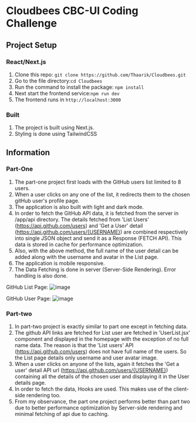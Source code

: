 # Cloudbees CBC-UI Coding Challenge

## Project Setup
### React/Next.js 
1. Clone this repo: ``` git clone https://github.com/Thaarik/Cloudbees.git ```
2. Go to the file directory:``` cd Cloudbees ```
3.  Run the command to install the package: ``` npm install ```
4. Next start the frontend service:``` npm run dev ```
5. The frontend runs in ``` http://localhost:3000  ```

### Built
1. The project is built using Next.js.
2. Styling is done using TailwindCSS

## Information
### Part-One
1. The part-one project first loads with the GitHub users list limited to 8 users.
2. When a user clicks on any one of the list, it redirects them to the chosen gitHub user's profile page.
3. The application is also built with light and dark mode.
4. In order to fetch the GitHub API data, it is fetched from the server in /app/api directory. The details fetched from 'List Users' (https://api.github.com/users) and 'Get a User' detail (https://api.github.com/users/{USERNAME}) are combined respectively into single JSON object and send it as a Response (FETCH API). This data is stored in cache for performance optimization.
5. Also, with the above method, the full name of the user detail can be added along with the username and avatar in the List page.
6. The application is mobile responsive.
7. The Data Fetching is done in server (Server-Side Rendering). Error handling is also done.

GitHub List Page:
![image](https://github.com/Thaarik/Cloudbees/assets/52432079/4cac2134-ec2e-4405-8877-d56503ed32b0)



GitHub User Page:
![image](https://github.com/Thaarik/Cloudbees/assets/52432079/226b7b42-a8e5-47b0-bdaa-2f3e2cdf85c8)


### Part-two
1. In part-two project is exactly similar to part one except in fetching data.
2. The github API links are fetched for List user are fetched in 'UserList.jsx' component and displayed in the homepage with the exception of no full name data. The reason is that the 'List users' API (https://api.github.com/users) does not have full name of the users. So the List page details only username and user avatar image.
3. When a user clicks on anyone of the lists, again it fetches the 'Get a user' detail API url (https://api.github.com/users/{USERNAME}) containing all the details of the chosen user and displaying it in the User details page.
4. In order to fetch the data, Hooks are used. This makes use of the client-side rendering too.
5. From my observance, the part one project performs better than part two due to better performance optimization by Server-side rendering and minimal fetching of api due to caching.
